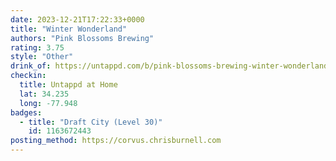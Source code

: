 ```yaml
---
date: 2023-12-21T17:22:33+0000
title: "Winter Wonderland"
authors: "Pink Blossoms Brewing"
rating: 3.75
style: "Other"
drink_of: https://untappd.com/b/pink-blossoms-brewing-winter-wonderland/
checkin:
  title: Untappd at Home
  lat: 34.235
  long: -77.948
badges:
  - title: "Draft City (Level 30)"
    id: 1163672443
posting_method: https://corvus.chrisburnell.com
---
```

